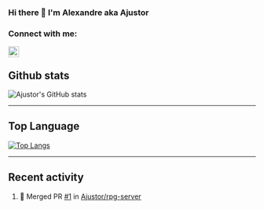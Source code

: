 ### Hi there 👋 I'm Alexandre aka Ajustor

### Connect with me:

[<img align="left" alt="Alexandre" width="22px" src="https://cdn.jsdelivr.net/npm/simple-icons@v3/icons/linkedin.svg"/>](https://www.linkedin.com/in/alexandre-gambier-654161124/)

<br />

## Github stats

![Ajustor's GitHub stats](https://github-readme-stats.vercel.app/api?username=ajustor&count_private=true&show_icons=true)

---

## Top Language

[![Top Langs](https://github-readme-stats.vercel.app/api/top-langs/?username=ajustor)](https://github.com/anuraghazra/github-readme-stats)

---

## Recent activity

<!--START_SECTION:activity-->
1. 🎉 Merged PR [#1](https://github.com/Ajustor/rpg-server/pull/1) in [Ajustor/rpg-server](https://github.com/Ajustor/rpg-server)
<!--END_SECTION:activity-->

<!-- </details>

<details>
  <summary>:zap: GitHub Stats</summary>

  <img align="left" alt="codeSTACKr's GitHub Stats" src="https://github-readme-stats.codestackr.vercel.app/api?username=codeSTACKr&show_icons=true&hide_border=true" />

</details> -->

<!--
**Ajustor/Ajustor** is a ✨ _special_ ✨ repository because its `README.md` (this file) appears on your GitHub profile.

Here are some ideas to get you started:

- 🔭 I’m currently working on ...
- 🌱 I’m currently learning ...
- 👯 I’m looking to collaborate on ...
- 🤔 I’m looking for help with ...
- 💬 Ask me about ...
- 📫 How to reach me: ...
- 😄 Pronouns: ...
- ⚡ Fun fact: ...
-->
